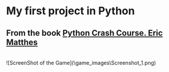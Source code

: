 # My first project in Python

## From the book [Python Crash Course. Eric Matthes](https://www.amazon.com/Python-Crash-Course-2nd-Edition/dp/1593279280)
<br/>
![ScreenShot of the Game](\game_images\Screenshot_1.png)
